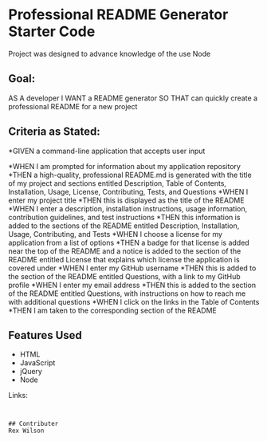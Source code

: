 # Professional README Generator Starter Code

Project was designed to advance knowledge of the use Node

## Goal:

AS A developer
I WANT a README generator
SO THAT can quickly create a professional README for a new project

## Criteria as Stated:

*GIVEN a command-line application that accepts user input

*WHEN I am prompted for information about my application repository
*THEN a high-quality, professional README.md is generated with the title of my project and sections entitled Description, Table of Contents, Installation, Usage, License, Contributing, Tests, and Questions
*WHEN I enter my project title
*THEN this is displayed as the title of the README
*WHEN I enter a description, installation instructions, usage information, contribution guidelines, and test instructions
*THEN this information is added to the sections of the README entitled Description, Installation, Usage, Contributing, and Tests
*WHEN I choose a license for my application from a list of options
*THEN a badge for that license is added near the top of the README and a notice is added to the section of the README entitled License that explains which license the application is covered under
*WHEN I enter my GitHub username
*THEN this is added to the section of the README entitled Questions, with a link to my GitHub profile
*WHEN I enter my email address
*THEN this is added to the section of the README entitled Questions, with instructions on how to reach me with additional questions
*WHEN I click on the links in the Table of Contents
*THEN I am taken to the corresponding section of the README

## Features Used

* HTML
* JavaScript
* jQuery
* Node

Links: 
```


## Contributer
Rex Wilson
